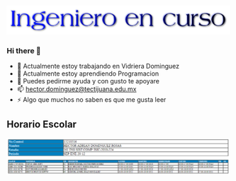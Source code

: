 ![](p0.png)

### Hi there 👋


- 🔭 Actualmente estoy trabajando en Vidriera Dominguez
- 🌱 Actualmente estoy aprendiendo Programacion 
- 💬 Puedes pedirme ayuda y con gusto te apoyare 
- 📫 hector.dominguez@tectijuana.edu.mx
- ⚡ Algo que muchos no saben es que me gusta leer

## Horario Escolar

![](c.PNG)
